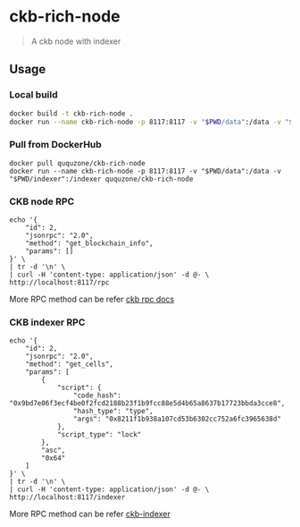 ckb-rich-node
=============

> A ckb node with indexer

## Usage

### Local build

```bash
docker build -t ckb-rich-node .
docker run --name ckb-rich-node -p 8117:8117 -v "$PWD/data":/data -v "$PWD/indexer":/indexer ckb-rich-node
```

### Pull from DockerHub

```
docker pull ququzone/ckb-rich-node
docker run --name ckb-rich-node -p 8117:8117 -v "$PWD/data":/data -v "$PWD/indexer":/indexer ququzone/ckb-rich-node
```

### CKB node RPC

```
echo '{
    "id": 2,
    "jsonrpc": "2.0",
    "method": "get_blockchain_info",
    "params": []
}' \
| tr -d '\n' \
| curl -H 'content-type: application/json' -d @- \
http://localhost:8117/rpc
```

More RPC method can be refer [ckb rpc docs](https://github.com/nervosnetwork/ckb/blob/master/rpc/README.md)

### CKB indexer RPC

```
echo '{
    "id": 2,
    "jsonrpc": "2.0",
    "method": "get_cells",
    "params": [
        {
            "script": {
                "code_hash": "0x9bd7e06f3ecf4be0f2fcd2188b23f1b9fcc88e5d4b65a8637b17723bbda3cce8",
                "hash_type": "type",
                "args": "0x8211f1b938a107cd53b6302cc752a6fc3965638d"
            },
            "script_type": "lock"
        },
        "asc",
        "0x64"
    ]
}' \
| tr -d '\n' \
| curl -H 'content-type: application/json' -d @- \
http://localhost:8117/indexer
```

More RPC method can be refer [ckb-indexer](https://github.com/quake/ckb-indexer)
